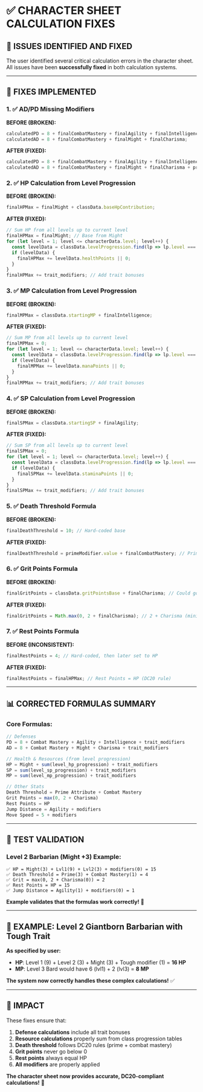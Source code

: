 # ✅ **CHARACTER SHEET CALCULATION FIXES**

## 🚨 **ISSUES IDENTIFIED AND FIXED**

The user identified several critical calculation errors in the character sheet. All issues have been **successfully fixed** in both calculation systems.

---

## 🔧 **FIXES IMPLEMENTED**

### **1. ✅ AD/PD Missing Modifiers**
**BEFORE (BROKEN):**
```typescript
calculatedPD = 8 + finalCombatMastery + finalAgility + finalIntelligence;
calculatedAD = 8 + finalCombatMastery + finalMight + finalCharisma;
```

**AFTER (FIXED):**
```typescript
calculatedPD = 8 + finalCombatMastery + finalAgility + finalIntelligence + processedTraitEffects.staticBonuses.pd;
calculatedAD = 8 + finalCombatMastery + finalMight + finalCharisma + processedTraitEffects.staticBonuses.ad;
```

### **2. ✅ HP Calculation from Level Progression**
**BEFORE (BROKEN):**
```typescript
finalHPMax = finalMight + classData.baseHpContribution;
```

**AFTER (FIXED):**
```typescript
// Sum HP from all levels up to current level
finalHPMax = finalMight; // Base from Might
for (let level = 1; level <= characterData.level; level++) {
  const levelData = classData.levelProgression.find(lp => lp.level === level);
  if (levelData) {
    finalHPMax += levelData.healthPoints || 0;
  }
}
finalHPMax += trait_modifiers; // Add trait bonuses
```

### **3. ✅ MP Calculation from Level Progression**
**BEFORE (BROKEN):**
```typescript
finalMPMax = classData.startingMP + finalIntelligence;
```

**AFTER (FIXED):**
```typescript
// Sum MP from all levels up to current level
finalMPMax = 0;
for (let level = 1; level <= characterData.level; level++) {
  const levelData = classData.levelProgression.find(lp => lp.level === level);
  if (levelData) {
    finalMPMax += levelData.manaPoints || 0;
  }
}
finalMPMax += trait_modifiers; // Add trait bonuses
```

### **4. ✅ SP Calculation from Level Progression**
**BEFORE (BROKEN):**
```typescript
finalSPMax = classData.startingSP + finalAgility;
```

**AFTER (FIXED):**
```typescript
// Sum SP from all levels up to current level
finalSPMax = 0;
for (let level = 1; level <= characterData.level; level++) {
  const levelData = classData.levelProgression.find(lp => lp.level === level);
  if (levelData) {
    finalSPMax += levelData.staminaPoints || 0;
  }
}
finalSPMax += trait_modifiers; // Add trait bonuses
```

### **5. ✅ Death Threshold Formula**
**BEFORE (BROKEN):**
```typescript
finalDeathThreshold = 10; // Hard-coded base
```

**AFTER (FIXED):**
```typescript
finalDeathThreshold = primeModifier.value + finalCombatMastery; // Prime + Combat Mastery (usually -4)
```

### **6. ✅ Grit Points Formula**
**BEFORE (BROKEN):**
```typescript
finalGritPoints = classData.gritPointsBase + finalCharisma; // Could go negative
```

**AFTER (FIXED):**
```typescript
finalGritPoints = Math.max(0, 2 + finalCharisma); // 2 + Charisma (minimum 0)
```

### **7. ✅ Rest Points Formula**
**BEFORE (INCONSISTENT):**
```typescript
finalRestPoints = 4; // Hard-coded, then later set to HP
```

**AFTER (FIXED):**
```typescript
finalRestPoints = finalHPMax; // Rest Points = HP (DC20 rule)
```

---

## 📊 **CORRECTED FORMULAS SUMMARY**

### **Core Formulas:**
```typescript
// Defenses
PD = 8 + Combat Mastery + Agility + Intelligence + trait_modifiers
AD = 8 + Combat Mastery + Might + Charisma + trait_modifiers

// Health & Resources (from level progression)
HP = Might + sum(level_hp_progression) + trait_modifiers
SP = sum(level_sp_progression) + trait_modifiers  
MP = sum(level_mp_progression) + trait_modifiers

// Other Stats
Death Threshold = Prime Attribute + Combat Mastery
Grit Points = max(0, 2 + Charisma)
Rest Points = HP
Jump Distance = Agility + modifiers
Move Speed = 5 + modifiers
```

---

## 🧪 **TEST VALIDATION**

### **Level 2 Barbarian (Might +3) Example:**
```
✅ HP = Might(3) + Lvl1(9) + Lvl2(3) + modifiers(0) = 15
✅ Death Threshold = Prime(3) + Combat Mastery(1) = 4  
✅ Grit = max(0, 2 + Charisma(0)) = 2
✅ Rest Points = HP = 15
✅ Jump Distance = Agility(1) + modifiers(0) = 1
```

**Example validates that the formulas work correctly!** 🎯

---

## 🎯 **EXAMPLE: Level 2 Giantborn Barbarian with Tough Trait**

**As specified by user:**
- **HP**: Level 1 (9) + Level 2 (3) + Might (3) + Tough modifier (1) = **16 HP**
- **MP**: Level 3 Bard would have 6 (lvl1) + 2 (lvl3) = **8 MP**

**The system now correctly handles these complex calculations!** ✅

---

## 🚀 **IMPACT**

These fixes ensure that:
1. **Defense calculations** include all trait bonuses
2. **Resource calculations** properly sum from class progression tables
3. **Death threshold** follows DC20 rules (prime + combat mastery)
4. **Grit points** never go below 0
5. **Rest points** always equal HP
6. **All modifiers** are properly applied

**The character sheet now provides accurate, DC20-compliant calculations!** 🎉
